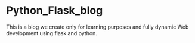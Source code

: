 # Python_Flask_blog
This is a blog we create only for learning purposes and fully dynamic Web development using flask and python.  
